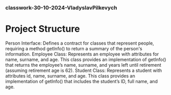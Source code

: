 ### classwork-30-10-2024-VladyslavPilkevych

# Project Structure
Person Interface: Defines a contract for classes that represent people, requiring a method getInfo() to return a summary of the person's information.
Employee Class: Represents an employee with attributes for name, surname, and age. This class provides an implementation of getInfo() that returns the employee’s name, surname, and years left until retirement (assuming retirement age is 62).
Student Class: Represents a student with attributes id, name, surname, and age. This class provides an implementation of getInfo() that includes the student’s ID, full name, and age.
